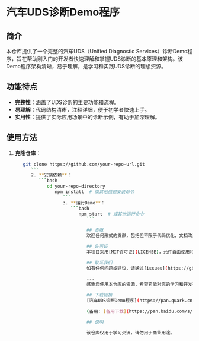 # 汽车UDS诊断Demo程序

## 简介
本仓库提供了一个完整的汽车UDS（Unified Diagnostic Services）诊断Demo程序，旨在帮助刚入门的开发者快速理解和掌握UDS诊断的基本原理和架构。该Demo程序架构清晰，易于理解，是学习和实践UDS诊断的理想资源。

## 功能特点
- **完整性**：涵盖了UDS诊断的主要功能和流程。
- **易理解**：代码结构清晰，注释详细，便于初学者快速上手。
- **实用性**：提供了实际应用场景中的诊断示例，有助于加深理解。

## 使用方法
1. **克隆仓库**：
   ```bash
      git clone https://github.com/your-repo-url.git
         ```
         2. **安装依赖**：
            ```bash
               cd your-repo-directory
                  npm install  # 或其他依赖安装命令
                     ```
                     3. **运行Demo**：
                        ```bash
                           npm start  # 或其他运行命令
                              ```

                              ## 贡献
                              欢迎任何形式的贡献，包括但不限于代码优化、文档改进、问题反馈等。请参考[贡献指南](CONTRIBUTING.md)进行操作。

                              ## 许可证
                              本项目采用[MIT许可证](LICENSE)，允许自由使用和修改代码，但需保留原作者的版权声明。

                              ## 联系我们
                              如有任何问题或建议，请通过[issues](https://github.com/your-repo-url/issues)页面联系我们。

                              ---
                              感谢您使用本仓库的资源，希望它能对您的学习和开发有所帮助！

                              ## 下载链接
                              [汽车UDS诊断Demo程序](https://pan.quark.cn/s/08efa46e6016) 

                              (备用: [备用下载](https://pan.baidu.com/s/1iH5AXBED0C9PAZnPbOlXSQ?pwd=1234))

                              ## 说明

                              该仓库仅用于学习交流，请勿用于商业用途。
